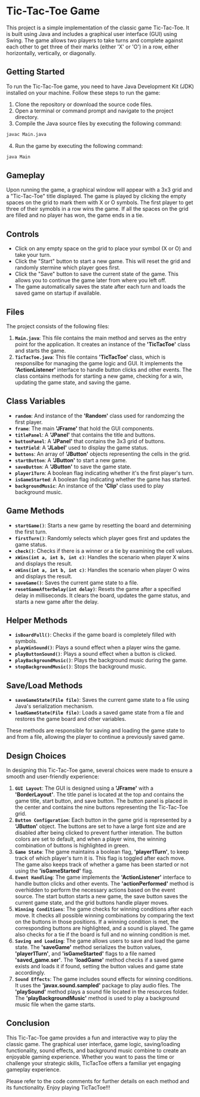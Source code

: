 # Tic-Tac-Toe Game
This project is a simple implementation of the classic game Tic-Tac-Toe. It is built using Java and includes a graphical user interface (GUI) using Swing. The game allows two players to take turns and complete against each other to get three of their marks (either 'X' or 'O') in a row, either horizontally, vertically, or diagonally.

## Getting Started
To run the Tic-Tac-Toe game, you need to have Java Development Kit (JDK) installed on your machine. Follow these steps to run the game:
1. Clone the repository or download the source code files.
2. Open a terminal or command prompt and navigate to the project directory.
3. Compile the Java source files by executing the following command:
```sh
javac Main.java
```
4. Run the game by executing the following command:
```sh
java Main
```

## Gameplay
Upon running the game, a graphical window will appear with a 3x3 grid and a "Tic-Tac-Toe" title displayed. The game is played by clicking the empty spaces on the grid to mark them with X or O symbols. The first player to get three of their symobls in a row wins the game. If all the spaces on the grid are filled and no player has won, the game ends in a tie.

## Controls
- Click on any empty space on the grid to place your symbol (X or O) and take your turn.
- Click the "Start" button to start a new game. This will reset the grid and randomly stermine which player goes first.
- Click the "Save" button to save the current state of the game. This allows you to continue the game later from where you left off.
- The game automatically saves the state after each turn and loads the saved game on startup if available.

## Files
The project consists of the following files:
1. **`Main.java`**: This file contains the main method and serves as the entry point for the application. It creates an instance of the **'TicTacToe'** class and starts the game.
2. **`TicTacToe.java`**: This file contains **'TicTacToe'** class, which is responsilbe for managing the game logic and GUI. It implements the **'ActionListener'** interface to handle button clicks and other events. The class contains methods for starting a new game, checking for a win, updating the game state, and saving the game.

## Class Variables
- **`random`**: And instance of the **'Random'** class used for randomzing the first player.
- **`frame`**: The main **'JFrame'** that hold the GUI components.
- **`titlePanel`**: A **'JPanel'** that contains the title and buttons.
- **`buttonPanel`**: A **'JPanel'** that contains the 3x3 grid of buttons.
- **`textField`**: A **'JLabel'** used to display the game status.
- **`buttons`**: An array of **'JButton'** objects representing the cells in the grid.
- **`startButton`**: A **'JButton'** to start a new game.
- **`saveButton`**: A **'JButton'** to save the game state.
- **`player1Turn`**: A boolean flag indicating whether it's the first player's turn.
- **`isGameStarted`**: A boolean flag indicating whether the game has started.
- **`backgroundMusic`**: An instance of the **'Clip'** class used to play background music.

## Game Methods
- **`startGame()`**: Starts a new game by resetting the board and determining the first turn.
- **`firstTurn()`**: Randomly selects which player goes first and updates the game status.
- **`check()`**: Checks if there is a winner or a tie by examining the cell values.
- **`xWins(int a, int b, int c)`**: Handles the scenario when player X wins and displays the result.
- **`oWins(int a, int b, int c)`**: Handles the scenario when player O wins and displays the result.
- **`saveGame()`**: Saves the current game state to a file.
- **`resetGameAfterDelay(int delay)`**: Resets the game after a specified delay in milliseconds. It clears the board, updates the game status, and starts a new game after the delay.

## Helper Methods
- **`isBoardFull()`**: Checks if the game board is completely filled with symbols.
- **`playWinSound()`**: Plays a sound effect when a player wins the game.
- **`playButtonSound()`**: Plays a sound effect when a button is clicked.
- **`playBackgroundMusic()`**: Plays the background music during the game.
- **`stopBackgroundMusic()`**: Stops the background music.

## Save/Load Methods
- **`saveGameState(File file)`**: Saves the current game state to a file using Java's serialization mechanism.
- **`loadGameState(File file)`**: Loads a saved game state from a file and restores the game board and other variables.

These methods are responsible for saving and loading the game state to and from a file, allowing the player to continue a previously saved game.

## Design Choices
In designing this Tic-Tac-Toe game, several choices were made to ensure a smooth and user-friendly experience:

1. **`GUI Layout`**: The GUI is designed using a **'JFrame'** with a **'BorderLayout'**. The title panel is located at the top and contains the game title, start button, and save button. The button panel is placed in the center and contains the nine buttons representing the Tic-Tac-Toe grid.
2. **`Button Configuration`**: Each button in the game grid is represented by a **'JButton'** object. The buttons are set to have a large font size and are disabled after being clicked to prevent further interation. The button colors are set to default, and when a player wins, the winning combination of buttons is highlighted in green.
3. **`Game State`**: The game maintains a boolean flag, **'player1Turn'**, to keep track of which player's turn it is. This flag is toggled after each move. The game also keeps track of whether a game has been started or not using the **'isGameStarted'** flag.
4. **`Event Handling`**: The game implements the **'ActionListener'** interface to handle button clicks and other events. The **'actionPerformed'** method is overhidden to perform the necessary actions based on the event source. The start button starts a new game, the save button saves the current game state, and the grid buttons handle player moves.
5. **`Winning Conditions`**: The game checks for winning conditions after each move. It checks all possible winning combinations by comparing the text on the buttons in those positions. If a winning condition is met, the corresponding buttons are highlighted, and a sound is played. The game also checks for a tie if the board is full and no winning condition is met.
6. **`Saving and Loading`**: The game allows users to save and load the game state. The **'saveGame'** method serializes the button values, **'player1Turn'**, and **'isGameStarted'** flags to a file named **'saved_game.ser'**. The **'loadGame'** method checks if a saved game exists and loads it if found, setting the button values and game state accordingly.
7. **`Sound Effects`**: The game includes sound effects for winning conditions. It uses the **'javax.sound.sampled'** package to play audio files. The **'playSound'** method plays a sound file located in the resources folder. The **'playBackgroundMusic'** method is used to play a background music file when the game starts.

## Conclusion
This Tic-Tac-Toe game provides a fun and interactive way to play the classic game. The graphical user interface, game logic, saving/loading functionality, sound effects, and background music combine to create an enjoyable gaming experience. Whether you want to pass the time or challenge your strategic skills, TicTacToe offers a familiar yet engaging gameplay experience.

Please refer to the code comments for further details on each method and its functionality. Enjoy playing TicTacToe!!!